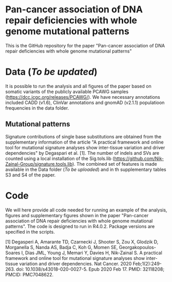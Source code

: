 # Pan-cancer association of DNA repair deficiencies with whole genome mutational patterns

This is the GitHub repository for the paper "Pan-cancer association of DNA repair deficiencies with whole genome mutational patterns"
 
# Data (*To be updated*)
It is possible to run the analysis and all figures of the paper based on somatic variants of the publicly available PCAWG samples (https://dcc.icgc.org/releases/PCAWG/). We have necessary annotations included CADD (v1.6), ClinVar annotations and gnomAD (v2.1.1) populatioon frequencies in the data folder.

## Mutational patterns
Signature contributions of single base substitutions are obtained from the supplementary information of the article "A practical framework and online tool for mutational signature analyses show inter-tissue variation and driver dependencies" by Degaspari et al. [1]. The number of indels and SVs are counted using a local installation of the Sig.tols.lib (https://github.com/Nik-Zainal-Group/signature.tools.lib). The combined set of features is made available in the Data folder (*To be uploaded*) and in th supplementary tables S3 and S4 of the paper.

# Code
We will here provide all code needed for running an example of the analysis, figures and supplementary figures  shown in the paper "Pan-cancer association of DNA repair deficiencies with whole genome mutational patterns". The code is designed to run in R4.0.2. Package versions are specified in the scripts.

[1] Degasperi A, Amarante TD, Czarnecki J, Shooter S, Zou X, Glodzik D, Morganella S, Nanda AS, Badja C, Koh G, Momen SE, Georgakopoulos-Soares I, Dias JML, Young J, Memari Y, Davies H, Nik-Zainal S. A practical framework and online tool for mutational signature analyses show inter-tissue variation and driver dependencies. Nat Cancer. 2020 Feb;1(2):249-263. doi: 10.1038/s43018-020-0027-5. Epub 2020 Feb 17. PMID: 32118208; PMCID: PMC7048622.




